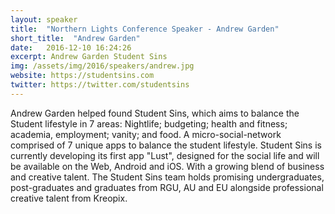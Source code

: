 ```yaml
---
layout: speaker
title:  "Northern Lights Conference Speaker - Andrew Garden"
short_title:  "Andrew Garden"
date:   2016-12-10 16:24:26 
excerpt: Andrew Garden Student Sins 
img: /assets/img/2016/speakers/andrew.jpg 
website: https://studentsins.com
twitter: https://twitter.com/studentsins
---
```


<p>Andrew Garden helped found Student Sins, which aims to balance the Student lifestyle in 7 areas: Nightlife; budgeting; health and fitness; academia, employment; vanity; and food. A micro-social-network comprised of 7 unique apps to balance the student lifestyle. Student Sins is currently developing its first app "Lust", designed for the social life and will be available on the Web, Android and iOS. With a growing blend of business and creative talent. The Student Sins team holds promising undergraduates, post-graduates and graduates from RGU, AU and EU alongside professional creative talent from Kreopix.</p>
  